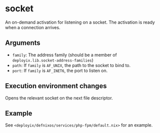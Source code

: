 socket
=======

An on-demand activation for listening on a socket. The activation is ready
when a connection arrives.

Arguments
----------

* `family`: The address family (should be a member of
  `deployix.lib.socket-address-families`)
* `path`: If `family` is `AF_UNIX`, the path to the socket to bind to.
* `port`: If `family` is `AF_INET6`, the port to listen on.

Execution environment changes
------------------------------

Opens the relevant socket on the next file descriptor.

Example
-------

See `<deployix/defnixos/services/php-fpm/default.nix>` for an example.
